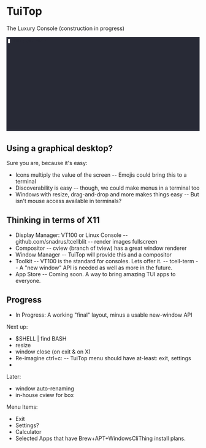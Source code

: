 # TuiTop

The Luxury Console
(construction in progress)

![Luxury Console](/first.gif)

## Using a graphical desktop?

Sure you are, because it's easy:

- Icons multiply the value of the screen
  -- Emojis could bring this to a terminal
- Discoverability is easy
  -- though, we could make menus in a terminal too
- Windows with resize, drag-and-drop and more makes things easy
  -- But isn't mouse access available in terminals?

## Thinking in terms of X11

- Display Manager:  VT100 or Linux Console
  -- github.com/snadrus/tcellblit  -- render images fullscreen
- Compositor
  -- cview (branch of tview) has a great window renderer
- Window Manager
  -- TuiTop will provide this and a compositor
- Toolkit
  -- VT100 is the standard for consoles. Lets offer it.
  -- tcell-term
  -- A "new window" API is needed as well as more in the future.
- App Store
  -- Coming soon. A way to bring amazing TUI apps to everyone.

## Progress

- In Progress: A working "final" layout, minus a usable new-window API

Next up:

- $SHELL | find BASH
- resize
- window close (on exit & on X)
- Re-imagine ctrl+c:
-- TuiTop menu should have at-least: exit, settings
- 

Later:

- window auto-renaming
- in-house cview for box

Menu Items:

- Exit
- Settings?
- Calculator
- Selected Apps that have Brew+APT+WindowsCliThing install plans.
